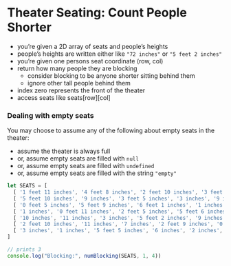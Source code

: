 # Theater Seating: Count People Shorter
- you’re given a 2D array of seats and people’s heights
- people’s heights are written either like `"72 inches"` or `"5 feet 2 inches"`
- you’re given one persons seat coordinate (row, col)
- return how many people they are blocking
  - consider blocking to be anyone shorter sitting behind them
  - ignore other tall people behind them
- index zero represents the front of the theater
- access seats like seats[row][col]

### Dealing with empty seats

You may choose to assume any of the following about empty seats in the theater:

- assume the theater is always full
- or, assume empty seats are filled with `null`
- or, assume empty seats are filled with `undefined`
- or, assume empty seats are filled with the string `"empty"`

```js
let SEATS = [
  [ '1 feet 11 inches', '4 feet 8 inches', '2 feet 10 inches', '3 feet 5 inches', '2 inches', '3 inches', '11 inches' ],
  [ '5 feet 10 inches', '9 inches', '3 feet 5 inches', '3 inches', '9 inches', '1 feet 0 inches', '0 inches' ],
  [ '0 feet 5 inches', '5 feet 9 inches', '6 feet 1 inches', '1 inches', '1 inches', '5 feet 3 inches', '3 feet 5 inches' ],
  [ '1 inches', '0 feet 11 inches', '2 feet 5 inches', '5 feet 6 inches', '6 feet 6 inches', '6 inches', '5 feet 11 inches' ],
  [ '10 inches', '11 inches', '3 inches', '5 feet 2 inches', '9 inches', '4 inches', '1 feet 10 inches' ],
  [ '2 feet 10 inches', '11 inches', '7 inches', '2 feet 9 inches', '0 inches', '9 inches', '0 feet 2 inches' ],
  [ '3 inches', '1 inches', '5 feet 5 inches', '6 inches', '2 inches', '5 feet 7 inches', '8 inches' ]
]

// prints 3
console.log("Blocking:", numBlocking(SEATS, 1, 4))
```